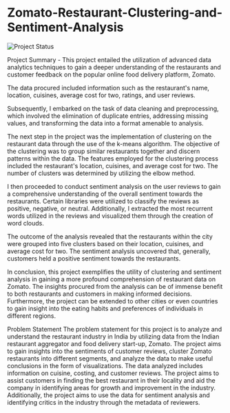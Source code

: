 # Zomato-Restaurant-Clustering-and-Sentiment-Analysis
![Project Status](https://img.shields.io/badge/status-in_progress-yellow)


Project Summary -
This project entailed the utilization of advanced data analytics techniques to gain a deeper understanding of the restaurants and customer feedback on the popular online food delivery platform, Zomato.

The data procured included information such as the restaurant's name, location, cuisines, average cost for two, ratings, and user reviews.

Subsequently, I embarked on the task of data cleaning and preprocessing, which involved the elimination of duplicate entries, addressing missing values, and transforming the data into a format amenable to analysis.

The next step in the project was the implementation of clustering on the restaurant data through the use of the k-means algorithm. The objective of the clustering was to group similar restaurants together and discern patterns within the data. The features employed for the clustering process included the restaurant's location, cuisines, and average cost for two. The number of clusters was determined by utilizing the elbow method.

I then proceeded to conduct sentiment analysis on the user reviews to gain a comprehensive understanding of the overall sentiment towards the restaurants. Certain libraries were utilized to classify the reviews as positive, negative, or neutral. Additionally, I extracted the most recurrent words utilized in the reviews and visualized them through the creation of word clouds.

The outcome of the analysis revealed that the restaurants within the city were grouped into five clusters based on their location, cuisines, and average cost for two. The sentiment analysis uncovered that, generally, customers held a positive sentiment towards the restaurants.

In conclusion, this project exemplifies the utility of clustering and sentiment analysis in gaining a more profound comprehension of restaurant data on Zomato. The insights procured from the analysis can be of immense benefit to both restaurants and customers in making informed decisions. Furthermore, the project can be extended to other cities or even countries to gain insight into the eating habits and preferences of individuals in different regions.

Problem Statement
The problem statement for this project is to analyze and understand the restaurant industry in India by utilizing data from the Indian restaurant aggregator and food delivery start-up, Zomato. The project aims to gain insights into the sentiments of customer reviews, cluster Zomato restaurants into different segments, and analyze the data to make useful conclusions in the form of visualizations. The data analyzed includes information on cuisine, costing, and customer reviews. The project aims to assist customers in finding the best restaurant in their locality and aid the company in identifying areas for growth and improvement in the industry. Additionally, the project aims to use the data for sentiment analysis and identifying critics in the industry through the metadata of reviewers.

